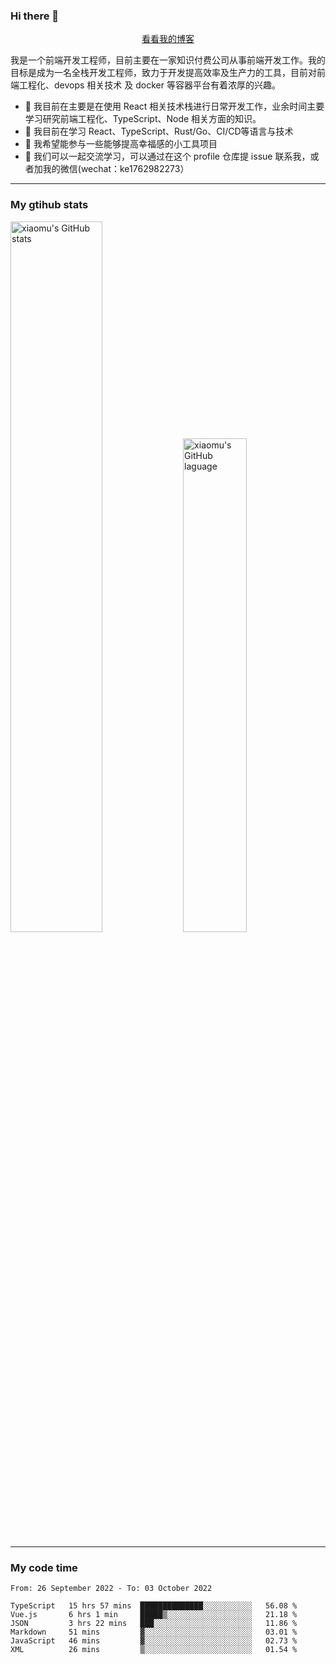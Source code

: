 ### Hi there 👋

<p align="center">
  <a href="https://blog.realjacket.site/">看看我的博客</a>
</p>

我是一个前端开发工程师，目前主要在一家知识付费公司从事前端开发工作。我的目标是成为一名全栈开发工程师，致力于开发提高效率及生产力的工具，目前对前端工程化、devops 相关技术 及 docker 等容器平台有着浓厚的兴趣。

- 🔭 我目前在主要是在使用 React 相关技术栈进行日常开发工作，业余时间主要学习研究前端工程化、TypeScript、Node 相关方面的知识。
- 🌱 我目前在学习 React、TypeScript、Rust/Go、CI/CD等语言与技术
- 👯 我希望能参与一些能够提高幸福感的小工具项目
- 💬 我们可以一起交流学习，可以通过在这个 profile 仓库提 issue 联系我，或者加我的微信(wechat：ke1762982273）

***

### My gtihub stats

<a><img src="https://github-readme-stats.vercel.app/api?username=real-jacket" title="xiaomu's GitHub stats" alt="xiaomu's GitHub stats" style="width:54%;"/></a>
<a><img src="https://github-readme-stats.vercel.app/api/top-langs/?username=real-jacket&layout=compact" title="xiaomu's GitHub laguage" alt="xiaomu's GitHub laguage" style="width:45%;"/><a/>

***

### My code time

<!--START_SECTION:waka-->

```text
From: 26 September 2022 - To: 03 October 2022

TypeScript   15 hrs 57 mins  ██████████████░░░░░░░░░░░   56.08 %
Vue.js       6 hrs 1 min     █████▒░░░░░░░░░░░░░░░░░░░   21.18 %
JSON         3 hrs 22 mins   ███░░░░░░░░░░░░░░░░░░░░░░   11.86 %
Markdown     51 mins         ▓░░░░░░░░░░░░░░░░░░░░░░░░   03.01 %
JavaScript   46 mins         ▓░░░░░░░░░░░░░░░░░░░░░░░░   02.73 %
XML          26 mins         ▒░░░░░░░░░░░░░░░░░░░░░░░░   01.54 %
```

<!--END_SECTION:waka-->
